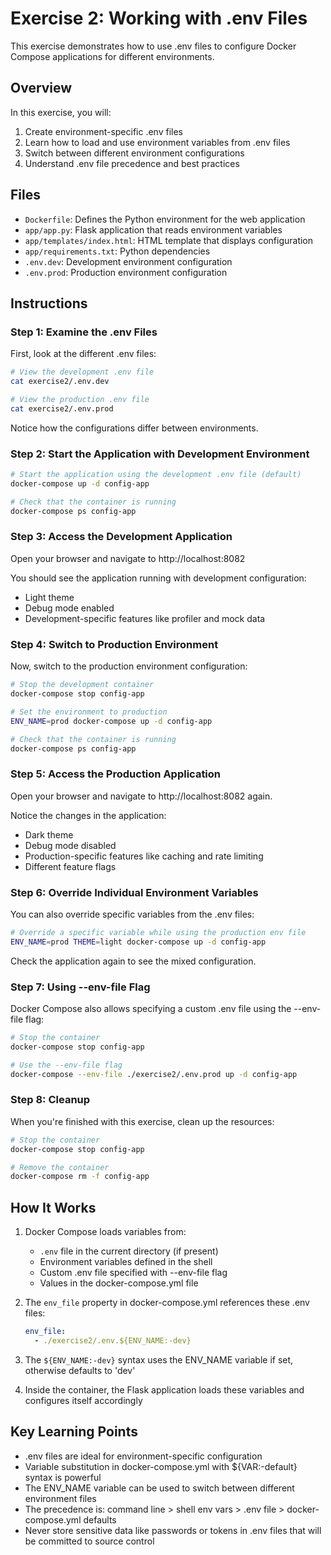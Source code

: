 # Exercise 2: Working with .env Files

This exercise demonstrates how to use .env files to configure Docker Compose applications for different environments.

## Overview

In this exercise, you will:

1. Create environment-specific .env files 
2. Learn how to load and use environment variables from .env files
3. Switch between different environment configurations
4. Understand .env file precedence and best practices

## Files

- `Dockerfile`: Defines the Python environment for the web application
- `app/app.py`: Flask application that reads environment variables
- `app/templates/index.html`: HTML template that displays configuration
- `app/requirements.txt`: Python dependencies
- `.env.dev`: Development environment configuration
- `.env.prod`: Production environment configuration

## Instructions

### Step 1: Examine the .env Files

First, look at the different .env files:

```bash
# View the development .env file
cat exercise2/.env.dev

# View the production .env file
cat exercise2/.env.prod
```

Notice how the configurations differ between environments.

### Step 2: Start the Application with Development Environment

```bash
# Start the application using the development .env file (default)
docker-compose up -d config-app

# Check that the container is running
docker-compose ps config-app
```

### Step 3: Access the Development Application

Open your browser and navigate to http://localhost:8082

You should see the application running with development configuration:
- Light theme
- Debug mode enabled
- Development-specific features like profiler and mock data

### Step 4: Switch to Production Environment

Now, switch to the production environment configuration:

```bash
# Stop the development container
docker-compose stop config-app

# Set the environment to production
ENV_NAME=prod docker-compose up -d config-app

# Check that the container is running
docker-compose ps config-app
```

### Step 5: Access the Production Application

Open your browser and navigate to http://localhost:8082 again.

Notice the changes in the application:
- Dark theme
- Debug mode disabled
- Production-specific features like caching and rate limiting
- Different feature flags

### Step 6: Override Individual Environment Variables

You can also override specific variables from the .env files:

```bash
# Override a specific variable while using the production env file
ENV_NAME=prod THEME=light docker-compose up -d config-app
```

Check the application again to see the mixed configuration.

### Step 7: Using --env-file Flag

Docker Compose also allows specifying a custom .env file using the --env-file flag:

```bash
# Stop the container
docker-compose stop config-app

# Use the --env-file flag
docker-compose --env-file ./exercise2/.env.prod up -d config-app
```

### Step 8: Cleanup

When you're finished with this exercise, clean up the resources:

```bash
# Stop the container
docker-compose stop config-app

# Remove the container
docker-compose rm -f config-app
```

## How It Works

1. Docker Compose loads variables from:
   - `.env` file in the current directory (if present)
   - Environment variables defined in the shell
   - Custom .env file specified with --env-file flag
   - Values in the docker-compose.yml file

2. The `env_file` property in docker-compose.yml references these .env files:
   ```yaml
   env_file:
     - ./exercise2/.env.${ENV_NAME:-dev}
   ```

3. The `${ENV_NAME:-dev}` syntax uses the ENV_NAME variable if set, otherwise defaults to 'dev'

4. Inside the container, the Flask application loads these variables and configures itself accordingly

## Key Learning Points

- .env files are ideal for environment-specific configuration
- Variable substitution in docker-compose.yml with ${VAR:-default} syntax is powerful
- The ENV_NAME variable can be used to switch between different environment files
- The precedence is: command line > shell env vars > .env file > docker-compose.yml defaults
- Never store sensitive data like passwords or tokens in .env files that will be committed to source control 